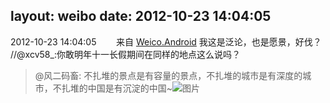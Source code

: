 layout: weibo
date: 2012-10-23 14:04:05
---
<meta name="referrer" content="no-referrer" />

2012-10-23 14:04:05  &nbsp;&nbsp;&nbsp;&nbsp;&nbsp;&nbsp; 来自 <a href="http://app.weibo.com/t/feed/l4RWD" rel="nofollow">Weico.Android</a>
我这是泛论，也是愿景，好伐？ //@xcv58_:你敢明年十一长假期间在同样的地点这么说吗？
>  @风二码畜: 不扎堆的景点是有容量的景点，不扎堆的城市是有深度的城市，不扎堆的中国是有沉淀的中国~ ​​​
>  ![图片](https://ww3.sinaimg.cn/large/6d2a6003jw1dy51frdaf7j.jpg)
